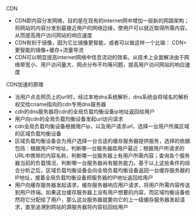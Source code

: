 CDN

* CDN即内容分发网络，目的是在现有的internet网中增加一层新的网路架构；将网站的内容分发到最接近用户的网络边缘，使用户可以就近取得所需内容，从而提高用户访问网站的响应速度
* CDN有别于镜像，因为它比镜像更智能，或者可以做这样一个比喻： CDN=更智能的镜像+缓存+流量导流
* CDN可以明显提高Internet网络中信息流动的效率。从技术上全面解决由于网络带宽小、用户访问量大、网点分布不均等问题，提高用户访问网站的响应速度

CDN加速的原理

* 当用户点击网页上的url时，经过本地dns系统解析，dns系统会将域名的解析权交给cname指向的cdn专用dns服务器
* cdn的dns服务器将cdn的全局负载均衡设备ip地址返回给用户
* 用户向cdn的全局负载均衡设备发起url访问请求
* cdn全局负载均衡设备根据用户ip，以及用户请求url，选择一台用户所属区域的区域负载均衡设备
* 区域负载均衡设备会为用户选择一台合适的缓存服务器提供服务，选择的依据包括：根据用户IP地址，判断哪一台服务器距用户最近；根据用户所请求的URL中携带的内容名称，判断哪一台服务器上有用户所需内容；查询各个服务器当前的负载情况，判断哪一台服务器尚有服务能力。基于以上这些条件的综合分析之后，区域负载均衡设备会向全局负载均衡设备返回一台缓存服务器的IP地址，接着全局负载均衡设备把服务器的IP地址返回给用户
* 用户向缓存服务器发起请求，缓存服务器响应用户请求，将用户所需内容传送到用户终端。如果这台缓存服务器上没有用户想要的内容，而区域均衡设备依然将它分配给了用户，那么这台服务器就要向它的上一级缓存服务器发起请求，直至追溯到网站的源服务器将内容拉回给用户